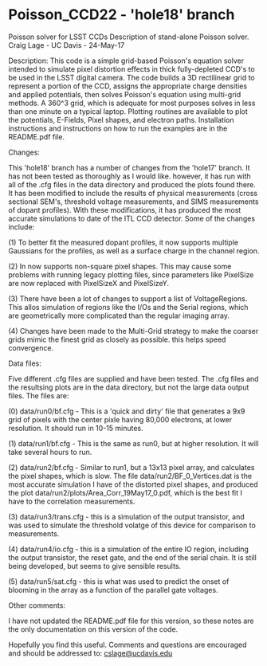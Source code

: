 # Poisson_CCD22 - 'hole18' branch
Poisson solver for LSST CCDs
Description of stand-alone Poisson solver.
Craig Lage - UC Davis - 24-May-17

Description: This code is a simple grid-based Poisson's equation solver intended to simulate pixel distortion effects in thick fully-depleted CCD's to be used in the LSST digital camera.  The code builds a 3D rectilinear grid to represent a portion of the CCD, assigns the appropriate charge densities and applied potentials, then solves Poisson's equation using multi-grid methods.  A 360^3 grid, which is adequate for most purposes solves in less than one minute on a typical laptop.  Plotting routines are available to plot the potentials, E-Fields, Pixel shapes, and electron paths.  Installation instructions and instructions on how to run the examples are in the README.pdf file.


Changes:

This 'hole18' branch has a number of changes from the 'hole17' branch.  It has not been tested as thoroughly as I would like.  however, it has run with all of the .cfg files in the data directory and produced the plots found there.  It has been modified to include the results of physical measurements (cross sectional SEM's, threshold voltage measurements, and SIMS measurements of dopant profiles).  With these modifications, it has produced the most accurate simulations to date of the ITL CCD detector.  Some of the changes include:

(1) To better fit the measured dopant profiles, it now supports multiple Gaussians for the profiles, as well as a surface charge in the channel region.

(2) In now supports non-square pixel shapes.  This may cause some problems with running legacy plotting files, since parameters like PixelSize are now replaced with PixelSizeX and PixelSizeY.

(3) There have been a lot of changes to support a list of VoltageRegions.  This allos simulation of regions like the I/Os and the Serial regions, which are geometrically more complicated than the regular imaging array.

(4) Changes have been made to the Multi-Grid strategy to make the coarser grids mimic the finest grid as closely as possible.  this helps speed convergence.

Data files:

Five different .cfg files are supplied and have been tested.  The .cfg files and the resultsing plots are in the data directory, but not the large data output files.  The files are:

(0) data/run0/bf.cfg - This is a 'quick and dirty' file that generates a 9x9 grid of pixels with the center pixle having 80,000 electrons, at lower resolution.  It should run in 10-15 minutes.

(1) data/run1/bf.cfg - This is the same as run0, but at higher resolution.  It will take several hours to run.

(2) data/run2/bf.cfg - Similar to run1, but a 13x13 pixel array, and calculates the pixel shapes, which is slow.  The file data/run2/BF_0_Vertices.dat is the most accurate simulation I have of the distorted pixel shapes, and produced the plot data/run2/plots/Area_Corr_19May17_0.pdf, which is the best fit I have to the correlation measurements.

(3) data/run3/trans.cfg - this is a simulation of the output transistor, and was used to simulate the threshold volatge of this device for comparison to measurements.

(4) data/run4/io.cfg - this is a simulation of the entire IO region, including the output transistor, the reset gate, and the end of the serial chain.  It is still being developed, but seems to give sensible results.

(5) data/run5/sat.cfg - this is what was used to predict the onset of blooming in the array as a function of the parallel gate voltages.

Other comments:

I have not updated the README.pdf file for this version, so these notes are the only documentation on this version of the code.


Hopefully you find this useful.  Comments and questions are encouraged and should be addressed to: cslage@ucdavis.edu

